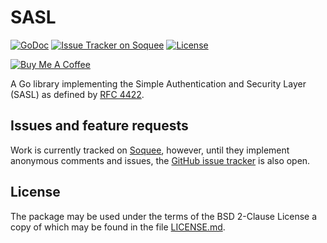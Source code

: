# SASL

[![GoDoc](https://godoc.org/mellium.im/sasl?status.svg)](https://godoc.org/mellium.im/sasl)
[![Issue Tracker on Soquee][badge]][issues]
[![License](https://img.shields.io/badge/license-FreeBSD-blue.svg)](https://opensource.org/licenses/BSD-2-Clause)

[![Buy Me A Coffee](https://www.buymeacoffee.com/assets/img/custom_images/purple_img.png)](https://www.buymeacoffee.com/samwhited)

A Go library implementing the Simple Authentication and Security Layer (SASL) as
defined by [RFC 4422][rfc4422].


## Issues and feature requests

Work is currently tracked on [Soquee][issues], however, until they implement
anonymous comments and issues, the [GitHub issue tracker] is also open.


## License

The package may be used under the terms of the BSD 2-Clause License a copy of
which may be found in the file [LICENSE.md][LICENSE].

[badge]: https://img.shields.io/badge/style-mellium%2fsasl-green.svg?longCache=true&style=popout-square&label=soquee
[issues]: https://www.soquee.net/issues/mellium/sasl
[rfc4422]: https://tools.ietf.org/html/rfc4422
[GitHub issue tracker]: https://github.com/mellium/sasl/issues
[LICENSE]: ./LICENSE.md
